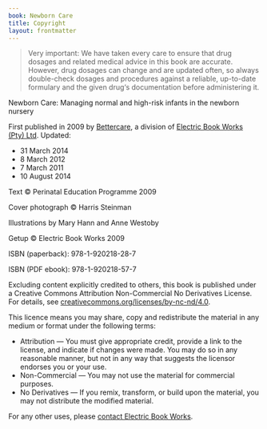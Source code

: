 ```yaml
---
book: Newborn Care
title: Copyright
layout: frontmatter
---
```


> Very important: We have taken every care to ensure that drug dosages and related medical advice in this book are accurate. However, drug dosages can change and are updated often, so always double-check dosages and procedures against a reliable, up-to-date formulary and the given drug‘s documentation before administering it.

Newborn Care: Managing normal and high-risk infants in the newborn nursery

First published in 2009 by [Bettercare](http://bettercare.co.za), a division of [Electric Book Works (Pty) Ltd](http://www.electricbookworks.com). Updated:

*	31 March 2014
*	8 March 2012
*	7 March 2011
*	10 August 2014

Text © Perinatal Education Programme 2009

Cover photograph © Harris Steinman

Illustrations by Mary Hann and Anne Westoby

Getup © Electric Book Works 2009

ISBN (paperback): 978-1-920218-28-7

ISBN (PDF ebook): 978-1-920218-57-7

Excluding content explicitly credited to others, this book is published under a Creative Commons Attribution Non-Commercial No Derivatives License. For details, see [creativecommons.org/licenses/by-nc-nd/4.0](http://creativecommons.org/licenses/by-nc-nd/4.0/).

This licence means you may share, copy and redistribute the material in any medium or format under the following terms:

* Attribution — You must give appropriate credit, provide a link to the license, and indicate if changes were made. You may do so in any reasonable manner, but not in any way that suggests the licensor endorses you or your use.
* Non-Commercial — You may not use the material for commercial purposes.
* No Derivatives — If you remix, transform, or build upon the material, you may not distribute the modified material.

For any other uses, please <a href="http://electricbookworks.com/contact">contact Electric Book Works</a>.
